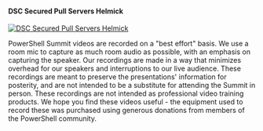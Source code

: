 ﻿#### DSC Secured Pull Servers   Helmick

[![DSC Secured Pull Servers   Helmick](https://i1.ytimg.com/vi/TZbo-wIj_jw/hqdefault.jpg "DSC Secured Pull Servers   Helmick")](https://www.youtube.com/watch?v=TZbo-wIj_jw)

PowerShell Summit videos are recorded on a "best effort" basis. We use a room mic to capture as much room audio as possible, with an emphasis on capturing the speaker. Our recordings are made in a way that minimizes overhead for our speakers and interruptions to our live audience. These recordings are meant to preserve the presentations' information for posterity, and are not intended to be a substitute for attending the Summit in person. These recordings are not intended as professional video training products. We hope you find these videos useful - the equipment used to record these was purchased using generous donations from members of the PowerShell community.


